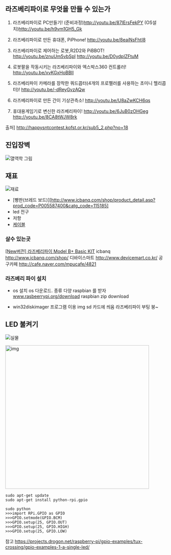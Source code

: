 


## 라즈베리파이로 무엇을 만들 수 있는가
1. 라즈베리파이로 PC만들기!
(준비과정)http://youtu.be/87IErsFekPY
(OS설치)http://youtu.be/h9vm1GH5_Gk

2. 라즈베리파이로 만든 휴대폰, PiPhone!
http://youtu.be/8eaiNsFhtI8

3. 라즈베리파이로 제어하는 로봇,R2D2와 PiBBOT!
http://youtu.be/znuUm5vbSpI
http://youtu.be/D0ydpIZFtuM

4. 로봇팔을 작동시키는 라즈베리파이와 엑스박스360 컨트롤러!
http://youtu.be/xvKGxHoBBII

5. 라즈베리파이 카메라를 장착한 쿼드콥터(4개의 프로펠러를 사용하는 초미니 헬리콥터)!
http://youtu.be/-dReyGvzAQw

6. 라즈베리파이로 만든 간이 기상관측소!
http://youtu.be/U8aZwKCH6qs

7. 휴대용게임기로 변신한 라즈베리파이!
http://youtu.be/6JuB0zOHGeg
http://youtu.be/8CA8tWJW8rk

출처] http://happysntcontest.kofst.or.kr/sub5_2.php?no=18

## 진입장벽
![열역학 그림](http://redslime.typepad.com/.a/6a00e551f28d3c88340120a4d22158970b-pi)

## 재표
![재료](http://www.icbank.com/icbank_data/image/shop_product/2014/8AE4D167-FBF2-469D-8190-164240DFE2C0.jpg)

+ [빵판(브레드 보드)][http://www.icbanq.com/shop/product_detail.asp?prod_code=P005587400&catg_code=115185]
+ led 전구
+ 저항
+ [케이블](http://www.devicemart.co.kr/1113721)

### 살수 있는곳
[[New버전] 라즈베리파이 Model B+ Basic KIT](http://www.icbanq.com/shop/product_detail.asp?prod_code=P005607887&catg_code=115185)
icbanq  http://www.icbanq.com/shop/
디바이스마트 http://www.devicemart.co.kr/
공구카페  http://cafe.naver.com/mpucafe/4821

### 라즈베리 파이 설치

- os 설치
os 다운로드. 종류 다양 raspbian 를 받자
www.rasbeerrypi.org/download
raspbian zip download

- win32diskimager
프로그램 이용 img sd 카드에 씌움
라즈베리파이 부팅 붕~

## LED 불켜기

![실물](https://projects.drogon.net/wp-content/uploads/2012/06/example1-300x225.jpg)

<img src="https://projects.drogon.net/wp-content/uploads/2012/06/1led_bb1.jpg" alt="img" style="width: 450px;"/>

```
sudo apt-get update
sudo apt-get install python-rpi.gpio

sudo python
>>>import RPi.GPIO as GPIO
>>>GPIO.setmode(GPIO.BCM)
>>>GPIO.setup(25, GPIO.OUT)
>>>GPIO.setup(25, GPIO.HIGH)
>>>GPIO.setup(25, GPIO.LOW)

```

참고
https://projects.drogon.net/raspberry-pi/gpio-examples/tux-crossing/gpio-examples-1-a-single-led/